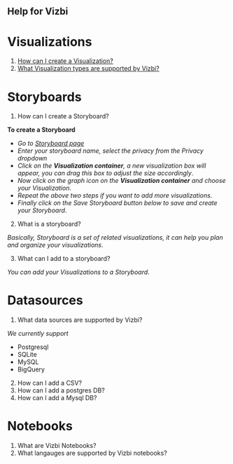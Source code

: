 Help for Vizbi
-----------------


Visualizations
=================

1. [How can I create a Visualization?](http://help.vizbi.com/create_new_visualization.html)      
2. [What Visualization types are supported by Vizbi?](http://help.vizbi.com/supported_visualization_types.html)


Storyboards
=================

1. How can I create a Storyboard?

  **To create a Storyboard**

  - *Go to [Storyboard page](http://app.vizbi.com/#!/create-storyboard)*
  - *Enter your storyboard name, select the privacy from the Privacy dropdown*
  - *Click on the **Visualization container**, a new visualization box will appear, you can drag this box to adjust the size accordingly*.
  - *Now click on the graph icon on the **Visualization container** and choose your Visualization*.
  - *Repeat the above two steps if you want to add more visualizations*.
  - *Finally click on the Save Storyboard button below to save and create your Storyboard*.
 
2. What is a storyboard?

  *Basically, Storyboard is a set of related visualizations, it can help you plan and organize your visualizations*.
  
3. What can I add to a storyboard?

  *You can add your Visualizations to a Storyboard*.


Datasources
============

1. What data sources are supported by Vizbi?

  *We currently support*
  
  - Postgresql
  - SQLite
  - MySQL
  - BigQuery
  
2. How can I add a CSV?
3. How can I add a postgres DB?
4. How can I add a Mysql DB?

Notebooks
============

1. What are Vizbi Notebooks?
2. What langauges are supported by Vizbi notebooks?
